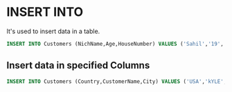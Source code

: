 # INSERT INTO
It's used to insert data in a table.

```sql
INSERT INTO Customers (NichName,Age,HouseNumber) VALUES ('Sahil','19','21')
```

## Insert data in specified Columns

```sql
INSERT INTO Customers (Country,CustomerName,City) VALUES ('USA','kYLE','MEXICO')
```
